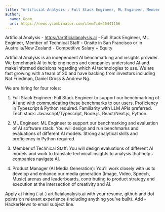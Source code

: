 ```yaml
---
title: "Artificial Analysis : Full Stack Engineer, ML Engineer, Member of Technical Staff"
author:
  name: Gcam
  url: https://news.ycombinator.com/item?id=45441156
---
```

Artificial Analysis - <a href="https:&#x2F;&#x2F;artificialanalysis.ai" rel="nofollow">https:&#x2F;&#x2F;artificialanalysis.ai</a> - Full Stack Engineer, ML Engineer, Member of Technical Staff - Onsite in San Francisco or in Australia&#x2F;New Zealand - Competitive Salary + Equity

Artificial Analysis is an independent AI benchmarking and insights provider. We benchmark AI to help engineers and companies understand AI and make informed decisions regarding which AI technologies to use. We are fast growing with a team of 20 and have backing from investors including Nat Friedman, Daniel Gross &amp; Andrew Ng.

We are hiring for four roles:
1. Full Stack Engineer: Full Stack Engineer to support our benchmarking of AI and with communicating these benchmarks to our users. Proficiency in Typescript &amp; Python required. Familiarity with LLM APIs preferred.
Tech stack: Javascript&#x2F;Typescript, Node.js, React&#x2F;Next.js, Python.

2. ML Engineer: ML Engineer to support our benchmarking and evaluation of AI software stack. You will design and run benchmarks and evaluations of different AI models. Strong analytical skills and proficiency in Python required.

3. Member of Technical Staff: You will design evaluations of different AI models and work to translate technical insights to analysis that helps companies navigate AI.

4. Product Manager (AI Media Generation): You&#x27;ll work closely with us to develop and enhance our media generation (Image, Video, Speech, Music) arenas and leaderboards, contributing to product strategy and execution at the intersection of creativity and AI.

Apply at hiring (-at-) artificialanalysis.ai with your resume, github and dot points on relevant experience (including anything you&#x27;ve built). Add - HackerNews to email subject line.
<JobApplication />
